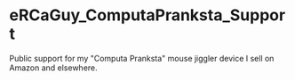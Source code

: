 # eRCaGuy_ComputaPranksta_Support
Public support for my "Computa Pranksta" mouse jiggler device I sell on Amazon and elsewhere.
